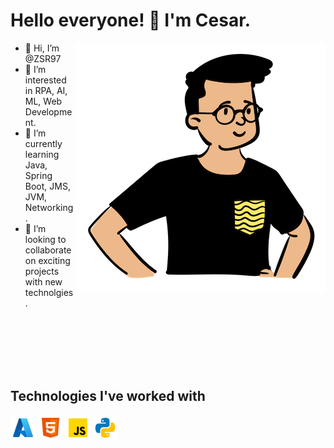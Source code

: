 <h1>Hello everyone! 👋 I'm Cesar.</h1>

<img align="right" alt="PNG" src="https://github.com/ZSR97/ZSR97/blob/main/Open%20Peeps%20-%20Bust.png" />

- 👋 Hi, I’m @ZSR97
- 👀 I’m interested in RPA, AI, ML, Web Development.
- 🌱 I’m currently learning Java, Spring Boot, JMS, JVM, Networking.
- 💞️ I’m looking to collaborate on exciting projects with new technolgies.



<br>
<br>
<br>
<br>
<br>
<h2>Technologies I've worked with</h2>
<code><img height="40" src="https://github.com/ZSR97/ZSR97/blob/main/icons8-azur-48.png"></code>
<code><img height="40" src="https://github.com/ZSR97/ZSR97/blob/main/icons8-html-5-48.png"></code>
<code><img height="40" src="https://github.com/ZSR97/ZSR97/blob/main/icons8-javascript-48.png"></code>
<code><img height="40" src="https://github.com/ZSR97/ZSR97/blob/main/icons8-python-48.png"></code>
<!---
ZSR97/ZSR97 is a ✨ special ✨ repository because its `README.md` (this file) appears on your GitHub profile.
You can click the Preview link to take a look at your changes.
--->
